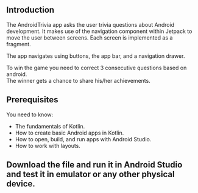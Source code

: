 Introduction
------------
 
The AndroidTrivia app asks the user trivia questions about Android development.
It makes use of the navigation component within Jetpack to move the user between
screens. Each screen is implemented as a fragment.

The app navigates using buttons, the app bar, and a navigation drawer.

To win the game you need to correct 3 consecutive questions based on android.<br>
The winner gets a chance to share his/her achievements.<br> 

Prerequisites
-------------

You need to know:
- The fundamentals of Kotlin.
- How to create basic Android apps in Kotlin.
- How to open, build, and run apps with Android Studio.
- How to work with layouts.

## Download the file and run it in Android Studio and test it in emulator or any other physical device.<br> 
